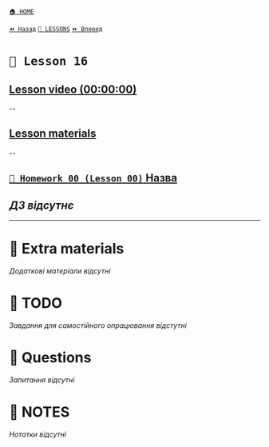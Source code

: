 [`🏠 HOME`](../../../README.md)  

[`⏪ Назад`](../15/README.md)  [`📗 LESSONS`](../../README.md)  [`⏩ Вперед`](../17/README.md)  

# `📗 Lesson 16`

## [Lesson video (00:00:00)]()

--

## [Lesson materials]()

--

## [`📕 Homework 00 (Lesson 00)` Назва]()  
*ДЗ відсутнє*
--

---

# 📘 Extra materials

*Додаткові матеріали відсутні*

# 📘 TODO
*Завдання для самостійного опрацювання відстутні*

# 📘 Questions
*Запитання відсутні*

# 📘 NOTES
*Нотатки відсутні*